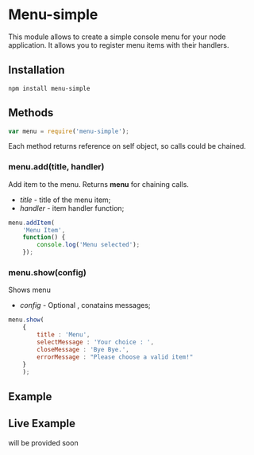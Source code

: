 Menu-simple
=========

This module allows to create a simple console menu for your node application. It allows you to register menu items with their handlers.

## Installation

    npm install menu-simple

## Methods

```javascript
var menu = require('menu-simple');
```

Each method returns reference on self object, so calls could be chained.

### menu.add(title, handler)

Add item to the menu. Returns __menu__ for chaining calls.

- _title_ - title of the menu item;
- _handler_ - item handler function;

```javascript
menu.addItem(
    'Menu Item',
    function() {
        console.log('Menu selected');
    });
```

### menu.show(config)

Shows menu

- _config_ - Optional , conatains messages;

```javascript
menu.show(
    {
		title : 'Menu',
		selectMessage : 'Your choice : ',
		closeMessage : 'Bye Bye.',
		errorMessage : "Please choose a valid item!"
	}
    );
```

## Example

## Live Example

will be provided soon
